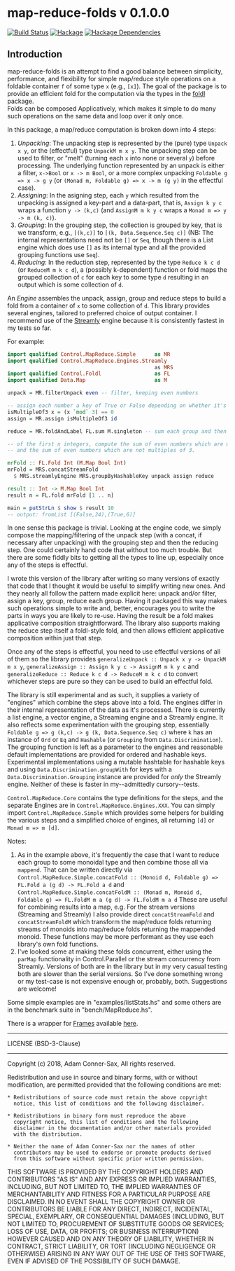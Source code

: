 # map-reduce-folds v 0.1.0.0

[![Build Status][travis-badge]][travis]
[![Hackage][hackage-badge]][hackage]
[![Hackage Dependencies][hackage-deps-badge]][hackage-deps]

## Introduction
map-reduce-folds is an attempt to find a good balance between simplicity, performance, and flexibility for simple map/reduce style operations on a foldable container ```f``` of some type ```x``` (e.g., ```[x]```). The goal of the package is to provide an efficient fold for the computation via the types in the [foldl](http://hackage.haskell.org/package/foldl-1.4.5/docs/Control-Foldl.html) package.  
Folds can be composed Applicatively, which makes it simple to do many such operations on the same data and loop over it only once.

In this package, a map/reduce computation is broken down into 4 steps:
1. *Unpacking*:  The unpacking step is represented by the (pure) type ```Unpack x y```, or the (effectful) type ```UnpackM m x y```. The unpacking step can be used to filter, or "melt" (turning each ```x``` into none or several ```y```) before processing.  The underlying function represented by an unpack is either a filter, ```x->Bool``` or ```x -> m Bool```, or a more complex unpacking ```Foldable g => x -> g y``` (or ```(Monad m, Foldable g) => x -> m (g y)``` in the effectful case).
2. *Assigning*:  In the asigning step, each ```y``` which resulted from the unpacking is assigned a key-part and a data-part, that is, ```Assign k y c``` wraps a function ```y -> (k,c)``` (and ```AssignM m k y c``` wraps a ```Monad m => y -> m (k, c)```).
3. *Grouping*:  In the grouping step, the collection is grouped by key, that is we transform, e.g., ```[(k,c)]``` to ```[(k, Data.Sequence.Seq c)]``` (NB: The internal representations need not be ```[]``` or ```Seq```, though there is a List engine which does use ```[]``` as its internal type and all the provided grouping functions use ```Seq```). 
4. *Reducing*:  In the reduction step, represented by the type ```Reduce k c d``` (or ```ReduceM m k c d```), a (possibly k-dependent) function or fold maps the grouped collection of ```c``` for each key to some type ```d``` resulting in an output which is some collection of ```d```.

An *Engine* assembles the unpack, assign, group and reduce steps to build a fold from a container of ```x``` to some collection of ```d```.  This library provides several engines, tailored to preferred choice of output container. I recommend use of the [Streamly](http://hackage.haskell.org/package/streamly) engine because it is consistently fastest in my tests so far.

For example:

```haskell
import qualified Control.MapReduce.Simple      as MR
import qualified Control.MapReduce.Engines.Streamly
                                               as MRS
import qualified Control.Foldl                 as FL
import qualified Data.Map                      as M

unpack = MR.filterUnpack even -- filter, keeping even numbers

-- assign each number a key of True or False depending on whether it's a multiple of 3. Group the number itself.
isMultipleOf3 x = (x `mod` 3) == 0
assign = MR.assign isMultipleOf3 id

reduce = MR.foldAndLabel FL.sum M.singleton -- sum each group and then create a singleton Map for later combining

-- of the first n integers, compute the sum of even numbers which are multiples of 3 
-- and the sum of even numbers which are not multiples of 3. 

mrFold :: FL.Fold Int (M.Map Bool Int)
mrFold = MRS.concatStreamFold
  $ MRS.streamlyEngine MRS.groupByHashableKey unpack assign reduce

result :: Int -> M.Map Bool Int
result n = FL.fold mrFold [1 .. n]

main = putStrLn $ show $ result 10
-- output: fromList [(False,24),(True,6)]
``` 

In one sense this package is trivial.  Looking at the engine code, we simply compose the mapping/filtering of the unpack step (with a concat, if necessary after unpacking) with the grouping step and then the reducing step.  One could certainly hand code that without too much trouble. But there are some fiddly bits to getting all the types to line up, especially once any of the steps is effectful.  


I wrote this version of the library after writing so many versions of exactly that code that I thought it would be useful to simplify writing new ones.  And they nearly all follow the pattern made explicit here: unpack and/or filter, assign a key, group, reduce each group.  Having it packaged this way makes such operations simple to write and, better, encourages you to write the parts in ways you are likely to re-use.  Having the result be a fold makes applicative composition straightforward.  The library also supports making the reduce step itself a foldl-style fold, and then allows efficient applicative composition within just that step.  

Once any of the steps is effectful, you need to use effectful versions of all of them so the library provides ```generalizeUnpack :: Unpack x y -> UnpackM m x y```, ```generalizeAssign :: Assign k y c -> AssignM m k y c``` and ```generalizeReduce :: Reduce k c d -> ReduceM m k c d``` to convert whichever steps are pure so they can be used to build an effectful fold.

The library is still experimental and as such, it supplies a variety of "engines" which combine the steps above into a fold.  The engines differ in their internal representation of the data as it's processed.  There is currently a list engine, a vector engine, a Streaming engine and a Streamly engine. It also reflects some experimentation with the grouping step, essentially ```Foldable g => g (k,c) -> g (k, Data.Sequence.Seq c)``` where ```k``` has an instance of ```Ord``` or ```Eq``` and ```Hashable``` (or ```Grouping``` from ```Data.Discrimination```).  The grouping function is left as a parameter to the engines and reasonable default implementations are provided for ordered and hashable keys.  Experimental implementations using a mutable hashtable for hashable keys and using ```Data.Discrimination.groupWith``` for keys with a ```Data.Discrimination.Grouping``` instance are provided for *only* the Streamly engine.  Neither of these is faster in my--admittedly cursory--tests.

```Control.MapReduce.Core``` contains the type definitions for the steps, and the separate Engines are in ```Control.MapReduce.Engines.XXX```.  You can simply import ```Control.MapReduce.Simple``` which provides some helpers for building the various steps and a simplified choice of engines, all returning ```[d]``` or ```Monad m => m [d]```.

Notes:
1.  As in the example above, it's frequently the case that I want to reduce each group to some monoidal type and then combine those all via ```mappend```.  That can be written directly via ```Control.MapReduce.Simple.concatFold :: (Monoid d, Foldable g) => FL.Fold a (g d) -> FL.Fold a d``` and 
```Control.MapReduce.Simple.concatFoldM :: (Monad m, Monoid d, Foldable g) => FL.FoldM m a (g d) -> FL.FoldM m a d``` 
These are useful for combining results into a map, e.g. For the stream versions (Streaming and Streamly) I also provide direct ```concatStreamFold``` and ```concatStreamFoldM``` which transform the map/reduce folds returning streams of monoids into map/reduce folds returning the mappended monoid.  These functions may be more performant as they use each library's own fold functions.
2. I've looked some at making these folds concurrent, either using the ```parMap``` functionality in Control.Parallel or the stream concurrency from Streamly.  Versions of both are in the library but in my very casual testing both are slower than the serial versions.  So I've done something wrong or my test-case is not expensive enough or, probably, both.  Suggestions are welcome!

Some simple examples are in "examples/listStats.hs" and some others are in the benchmark suite in "bench/MapReduce.hs". 

There is a wrapper for [Frames](http://hackage.haskell.org/package/Frames) available [here](https://github.com/adamConnerSax/Frames-map-reduce).

_______


LICENSE (BSD-3-Clause)
_______
Copyright (c) 2018, Adam Conner-Sax, All rights reserved.

Redistribution and use in source and binary forms, with or without
modification, are permitted provided that the following conditions are met:

    * Redistributions of source code must retain the above copyright
      notice, this list of conditions and the following disclaimer.

    * Redistributions in binary form must reproduce the above
      copyright notice, this list of conditions and the following
      disclaimer in the documentation and/or other materials provided
      with the distribution.

    * Neither the name of Adam Conner-Sax nor the names of other
      contributors may be used to endorse or promote products derived
      from this software without specific prior written permission.

THIS SOFTWARE IS PROVIDED BY THE COPYRIGHT HOLDERS AND CONTRIBUTORS
"AS IS" AND ANY EXPRESS OR IMPLIED WARRANTIES, INCLUDING, BUT NOT
LIMITED TO, THE IMPLIED WARRANTIES OF MERCHANTABILITY AND FITNESS FOR
A PARTICULAR PURPOSE ARE DISCLAIMED. IN NO EVENT SHALL THE COPYRIGHT
OWNER OR CONTRIBUTORS BE LIABLE FOR ANY DIRECT, INDIRECT, INCIDENTAL,
SPECIAL, EXEMPLARY, OR CONSEQUENTIAL DAMAGES (INCLUDING, BUT NOT
LIMITED TO, PROCUREMENT OF SUBSTITUTE GOODS OR SERVICES; LOSS OF USE,
DATA, OR PROFITS; OR BUSINESS INTERRUPTION) HOWEVER CAUSED AND ON ANY
THEORY OF LIABILITY, WHETHER IN CONTRACT, STRICT LIABILITY, OR TORT
(INCLUDING NEGLIGENCE OR OTHERWISE) ARISING IN ANY WAY OUT OF THE USE
OF THIS SOFTWARE, EVEN IF ADVISED OF THE POSSIBILITY OF SUCH DAMAGE.


[travis]:        <https://travis-ci.org/adamConnerSax/map-reduce-folds>
[travis-badge]:  <https://travis-ci.org/adamConnerSax/map-reduce-folds.svg?branch=master>
[hackage]:       <https://hackage.haskell.org/package/map-reduce-folds>
[hackage-badge]: <https://img.shields.io/hackage/v/map-reduce-folds.svg>
[hackage-deps-badge]: <https://img.shields.io/hackage-deps/v/map-reduce-folds.svg>
[hackage-deps]: <http://packdeps.haskellers.com/feed?needle=map-reduce-folds>
